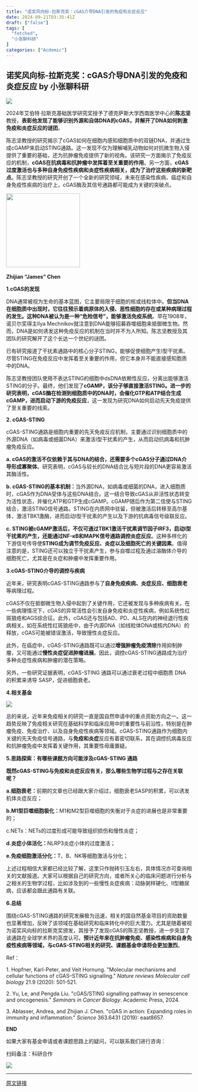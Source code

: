 ```yaml
---
title: "诺奖风向标-拉斯克奖：cGAS介导DNA引发的免疫和炎症反应"
date: 2024-09-21T03:35:41Z
draft: ["false"]
tags: [
  "fetched",
  "小张聊科研"
]
categories: ["Acdemic"]
---
```

诺奖风向标-拉斯克奖：cGAS介导DNA引发的免疫和炎症反应 by 小张聊科研
------
<div><section data-role="outer" label="edit by 135editor"><p><img data-backh="224" data-backw="578" data-imgfileid="508328722" data-ratio="0.387037037037037" data-s="300,640" data-src="https://mmbiz.qpic.cn/sz_mmbiz_png/W1UqIxJECtwG0fArf2vj63L6TuvYiaHr4uOoewe9cWKQ3Q3MgG4mE590ZIOHAUyticiaiaV8DXF8v31O7kalNBBd8g/640?wx_fmt=other" data-type="other" data-w="1080" src="https://mmbiz.qpic.cn/sz_mmbiz_png/W1UqIxJECtwG0fArf2vj63L6TuvYiaHr4uOoewe9cWKQ3Q3MgG4mE590ZIOHAUyticiaiaV8DXF8v31O7kalNBBd8g/640?wx_fmt=other"></p><p><span>2024<span>年艾伯特</span>·<span>拉斯克基础医学研究奖授予了德克萨斯大学西南医学中心的</span></span><span><strong><span>陈志坚</span></strong></span><span><span>教授，</span><strong><span>表彰他发现了能够识别外源和自体</span>DNA<span>的</span>cGAS<span>，并解开了</span>DNA<span>如何刺激免疫和炎症反应的谜团</span></strong><span>。</span></span></p><p><span><span>陈<span>志坚</span>教授的研究</span><span>揭示了</span>cGAS<span>如何在细胞内感知细胞质中的双链</span>DNA<span>，并通过生成</span>cGAMP<span>来启动</span>STING<span>通路</span><span>。这一发现不仅为理解哺乳动物如何对抗微生物入侵提供了重要的基础，还为抗肿瘤免疫提供了新的视角。该研究一方面揭示了免疫反应的机制，</span><strong>cGAS<span>在抗病毒和抗肿瘤中发挥着至关重要的作用</span></strong><span>。另一方面，</span><strong>cGAS<span>过度激活也与多种自身免疫性疾病和炎症性疾病相关，成为了治疗这些疾病的新靶点</span></strong><span>。陈<span>志坚</span>教授的研究开创了一个全新的研究领域，未来在感染性疾病、癌症和自身免疫性疾病的治疗上，</span>cGAS<span>酶及其信号通路都可能成为关键的突破点。</span></span><br></p><p><span><span><span></span></span></span></p><section><img data-imgfileid="508328736" data-ratio="1" data-src="https://mmbiz.qpic.cn/sz_mmbiz_png/W1UqIxJECtw8UOIr0MXhe1CgBibKKC8mDKicIiaIwQTibVQK1ws7wt7FVDPPC4pcuol6q7NgQ06ljNyia6F92ZTlUBQ/640?wx_fmt=png&amp;from=appmsg" data-type="png" data-w="200" height="200" width="200" src="https://mmbiz.qpic.cn/sz_mmbiz_png/W1UqIxJECtw8UOIr0MXhe1CgBibKKC8mDKicIiaIwQTibVQK1ws7wt7FVDPPC4pcuol6q7NgQ06ljNyia6F92ZTlUBQ/640?wx_fmt=png&amp;from=appmsg"><span> </span></section><p><span><strong><span>Zhijian “James” Chen</span></strong></span></p><section data-role="title" data-tools="135编辑器" data-id="106717"><section><section><span><strong data-brushtype="text">1.cGAS的发现</strong></span></section></section></section><p><span>DNA<span>通常被视为生命的基本蓝图，它主要局限于细胞的核或线粒体中。</span><strong><span>但当</span>DNA<span>在细胞质中出现时，它往往预示着病原体的入侵、恶性细胞的存在或某种病理过程的发生</span></strong><strong><span>。这种</span>DNA<span>被认为是一种</span>“<span>危险信号</span>”<span>，能够激活免疫系统</span></strong><span>。早在</span>1908<span>年，诺贝尔奖得主</span>Ilya Mechnikov<span>就注意到</span>DNA<span>能够招募吞噬细胞来抵御微生物。然而，</span>DNA<span>是如何诱发这种免疫反应的机制在当时并不为人所知。陈志坚教授及其团队的研究解开了这个长达一个世纪的谜团。</span></span></p><p><span><span>已有研究报道了干扰素通路中的核心分子</span>STING<span>，能够促使细胞产生</span>I<span>型干扰素。尽管</span>STING<span>在免疫反应中发挥着至关重要的作用，但它本身并不能直接感知胞质中的</span>DNA<span>。</span></span></p><p><span><span>陈<span>志坚</span>教授团队使用不表达</span>STING<span>的细胞中</span>dsDNA<span>依赖性反应，分离出能够激活</span>STING<span>的分子。最终，他们发现了</span><strong>cGAMP<span>，该分子够直接激活</span>STING<span>。进一步的研究表明，</span>cGAS<span>酶在检测到细胞质中的</span>DNA<span>时，会催化</span>GTP<span>和</span>ATP<span>结合生成</span>cGAMP<span>，进而启动下游的免疫反应</span></strong><span>，这一发现为研究</span>DNA<span>如何启动先天免疫提供了至关重要的线索。</span></span></p><section data-role="title" data-tools="135编辑器" data-id="106717"><section><section><span><strong data-brushtype="text">2. cGAS-STING</strong></span></section></section></section><p><span>cGAS-STING<span>通路是细胞内重要的先天免疫反应机制，主要通过识别细胞质中的外源</span>DNA<span>（如病毒或细菌</span>DNA<span>）来激活</span>I<span>型干扰素的产生，从而启动抗病毒和抗肿瘤免疫反应。</span></span></p><p><span><strong><span>a. cGAS</span><span>的激活不仅依赖于其与</span><span>DNA</span><span>的结合，还需要多个</span><span>cGAS</span><span>分子通过</span><span>DNA</span><span>介导形成寡聚体</span></strong></span><span>。研究表明，</span><span>cGAS</span><span>与较长的</span><span>DNA</span><span>结合比与短片段的</span><span>DNA</span><span>更容易激活其酶活性。</span></p><p><span><strong><span>b. cGAS-STING</span><span>的基本机制：</span></strong></span><span>当外源</span><span>DNA</span><span>，如病毒或细菌的</span><span>DNA</span><span>，进入细胞质时，</span><span>cGAS</span><span>作为</span><span>DNA</span><span>受体与这些</span><span>DNA</span><span>结合。这一结合导致</span><span>cGAS</span><span>从非活性状态转变为活性状态，并催化</span><span>ATP</span><span>和</span><span>GTP</span><span>生成</span><span>cGAMP</span><span>。</span><span>cGAMP</span><span>随后作为第二信使与</span><span>STING</span><span>结合，激活</span><span>STING</span><span>信号通路。</span><span>STING</span><span>在内质网中驻留，但被激活后转移至高尔基体，激活</span><span>TBK1</span><span>激酶，进而启动</span><span>I</span><span>型干扰素的产生以及下游的抗病毒信号级联反应。</span></p><p><span><strong><span>c. STING<span>被</span>cGAMP<span>激活后，不仅可通过</span>TBK1<span>激活干扰素调节因子</span>IRF3<span>，启动</span>I<span>型干扰素的产生，还能通过</span>NF-κB<span>和</span>MAPK<span>信号通路调控炎症反应</span></span></strong></span><span>。这种多样化的下游信号传导使</span><span><strong><span><strong>STING</strong><span><strong>成为调节免疫反应、炎症以及细胞死亡的关键因素</strong></span></span></strong></span><span><span>。值得注意的是，</span>STING<span>还可以独立于干扰素产生，参与自噬过程及通过溶酶体介导的细胞死亡，尤其是在炎症和肿瘤中发挥重要作用。</span></span></p><section data-role="title" data-tools="135编辑器" data-id="106717"><section><section><span><strong data-brushtype="text">3.cGAS-STING介导的调控与疾病</strong></span></section></section></section><p><span><span><span>近年来，研究表明</span>cGAS-STING<span>通路参与了</span></span><span><strong><span>自身免疫疾病、炎症反应、细胞衰老</span></strong></span><span>等病理过程。</span></span></p><p><span>cGAS<span>不仅在抵御微生物入侵中起到了关键作用，它还被发现与多种疾病有关。在一些病理情况下，</span>cGAS<span>的异常活性会引发自身免疫和炎症性疾病，例如系统性红斑狼疮和</span>AGS<span>综合征。此外，</span>cGAS<span>还与包括</span>AD<span>、</span>PD<span>、</span>ALS<span>在内的神经退行性疾病相关。如在系统性红斑狼疮中，由于内源</span>DNA<span>（</span><span><span>如线粒体</span>DNA<span>或核内</span>DNA</span><span>）的释放，</span>cGAS<span>可能被错误激活，导致慢性炎症反应。</span></span></p><p><span><span><span>此外，在癌症中，</span>cGAS-STING<span>通路既可以通过</span></span><span><strong><span>增强肿瘤免疫清除</span></strong></span><span>作用抑制肿瘤，又可能通过</span><span><strong><span><strong>慢性炎症促进肿瘤进展</strong></span></strong></span><span><span>。因此，调控</span>cGAS-STING<span>通路成为治疗多种炎症性疾病和肿瘤的潜在策略。</span></span></span></p><p><span><span>另外，一些研究证据表明，</span>cGAS-STING <span>通路可以通过衰老过程中细胞质 </span>DNA <span>的积累来诱导 </span>SASP<span>，促进细胞衰老。</span></span></p><section data-role="title" data-tools="135编辑器" data-id="106717"><section><section><span><strong data-brushtype="text">4.相关基金</strong></span></section><p><img data-galleryid="" data-imgfileid="508328745" data-ratio="0.5267857142857143" data-s="300,640" data-src="https://mmbiz.qpic.cn/sz_mmbiz_png/W1UqIxJECtw8UOIr0MXhe1CgBibKKC8mDLJEsvvlYh5frhXk8QEEticqAic4yHq8TbEoFmwXBos1wpzDN89cxT1cQ/640?wx_fmt=png&amp;from=appmsg" data-type="png" data-w="672" src="https://mmbiz.qpic.cn/sz_mmbiz_png/W1UqIxJECtw8UOIr0MXhe1CgBibKKC8mDLJEsvvlYh5frhXk8QEEticqAic4yHq8TbEoFmwXBos1wpzDN89cxT1cQ/640?wx_fmt=png&amp;from=appmsg"></p><p><span>总的来说，近年来免疫相关的研究一直是国自然申请中的重点资助方向之一。这一趋势反映了免疫相关研究在基础科学和临床应用中的重要性与前沿性，特别是在肿瘤免疫、免疫治疗、以及自身免疫性疾病等领域</span><span><span>。</span>cGAS-STING<span>通路作为细胞内关键的先天免疫信号通路，与</span></span><span><span><strong><span><strong>免疫和炎症</strong></span></strong></span></span><span><strong></strong><strong></strong></span><span>反应有着密切联系，其在调控抗病毒反应和抗肿瘤免疫中发挥着关键作用，其重要性毋庸置疑。</span></p></section></section><section data-role="title" data-tools="135编辑器" data-id="106717"><section><p><span><strong data-brushtype="text">5.思路探索：有哪些课题方向可能涉及cGAS-STING 通路</strong></span></p></section></section><p><span><strong><span><span>既然</span>cGAS-STING<span>与免疫和炎症反应有关，那么哪些生物学过程与之存在关联呢？</span></span></strong></span></p><p><span><strong><span>a.<span>细胞衰老：</span></span></strong></span><span><span>前期的文章也已经跟大家介绍过，细胞衰老</span>SASP<span>的积累，可以诱发机体炎症反应；</span></span></p><p><span><strong><span>b.M1<span>型巨噬细胞极化：</span></span></strong></span><span><span></span>M1<span>和</span>M2<span>型巨噬细胞的失衡对于炎症的进展也是非常重要的；</span></span></p><p><span>c.NETs<span>：</span>NETs<span>的过度形成可能导致组织损伤和慢性炎症；</span></span></p><p><span><strong><span>d.<span>炎症小体活化：</span></span></strong></span><span><span></span>NLRP3<span>炎症小体的过度激活；</span></span></p><p><span><strong><span>e.<span>免疫细胞激活分化：</span></span></strong></span><span><span></span>T<span>、</span>B<span>、</span>NK<span>等细胞激活与分化；</span></span></p><p><span><span>上述过程相信大家都已经比较了解，这里只作抛砖引玉左右，具体情况亦可查询相关的文献报道。大家可以根据自己的研究方向，或者所关心的临床问题进行分析与之相关的生物学过程，比如涉及到的一些慢性炎症疾病：动脉粥样硬化、</span>II<span>型糖尿病，应该都会跟此通路有关联。</span></span></p><section data-role="title" data-tools="135编辑器" data-id="106717"><section><section><span><strong data-brushtype="text">6.总结</strong></span></section></section></section><p><span><span>围绕</span>cGAS-STING<span>通路的研究发展极为迅速，相关的国自然基金项目的资助数量也显著增加，反映了该领域在基础研究和临床转化中的巨大潜力。尤其是随着被视为诺奖风向标的拉斯克奖颁发，其授予了发现</span>cGAS<span>的陈志坚教授，进一步突显了该通路在全球学术界的高度认可。</span><span><strong><span>预计近年来在抗肿瘤免疫、感染性疾病和自身免疫性疾病等领域，与</span>cGAS-STING<span>相关的研究、课题基金申请将会更加激烈</span></strong></span><span>。</span></span></p><p><span>Ref<span>：</span></span></p><p><span><span>1. Hopfner, Karl-Peter, and Veit Hornung. "Molecular mechanisms and cellular functions of cGAS–STING signalling." </span><em><span>Nature reviews Molecular cell biology</span></em><span> 21.9 (2020): 501-521.</span></span></p><p><span><span>2. Yu, Le, and Pengda Liu. "cGAS/STING signalling pathway in senescence and oncogenesis." </span><em><span>Seminars in Cancer Biology</span></em><span>. Academic Press, 2024.</span></span></p><p><span><span>3. Ablasser, Andrea, and Zhijian J. Chen. "cGAS in action: Expanding roles in immunity and inflammation." </span><em><span>Science</span></em><span> 363.6431 (2019): eaat8657.</span></span></p><p><span><strong><span>END</span></strong></span></p><p><span>如果大家有基金申请或者课题思路上的疑问，可以联系我们进行咨询：</span></p><p><span>扫码备注：科研合作</span></p><p><img data-backh="292" data-backw="283" data-imgfileid="508328744" data-ratio="1.0318021201413428" data-src="https://mmbiz.qpic.cn/sz_mmbiz_png/W1UqIxJECtzuxV7WPb3cR11TUOdrIqvNiavxNVHJma1gUepmRicvxPo0ibSJY5VX5zd5uqFY71yNIlbQWeFTY8AYA/640?wx_fmt=other&amp;from=appmsg&amp;wxfrom=5&amp;wx_lazy=1&amp;wx_co=1&amp;tp=webp" data-type="png" data-w="283" src="https://mmbiz.qpic.cn/sz_mmbiz_png/W1UqIxJECtzuxV7WPb3cR11TUOdrIqvNiavxNVHJma1gUepmRicvxPo0ibSJY5VX5zd5uqFY71yNIlbQWeFTY8AYA/640?wx_fmt=other&amp;from=appmsg&amp;wxfrom=5&amp;wx_lazy=1&amp;wx_co=1&amp;tp=webp"></p></section><p><mp-style-type data-value="3"></mp-style-type></p></div>  
<hr>
<a href="https://mp.weixin.qq.com/s/xy-ErvVfdZRJ1hpoT1-LMQ",target="_blank" rel="noopener noreferrer">原文链接</a>
